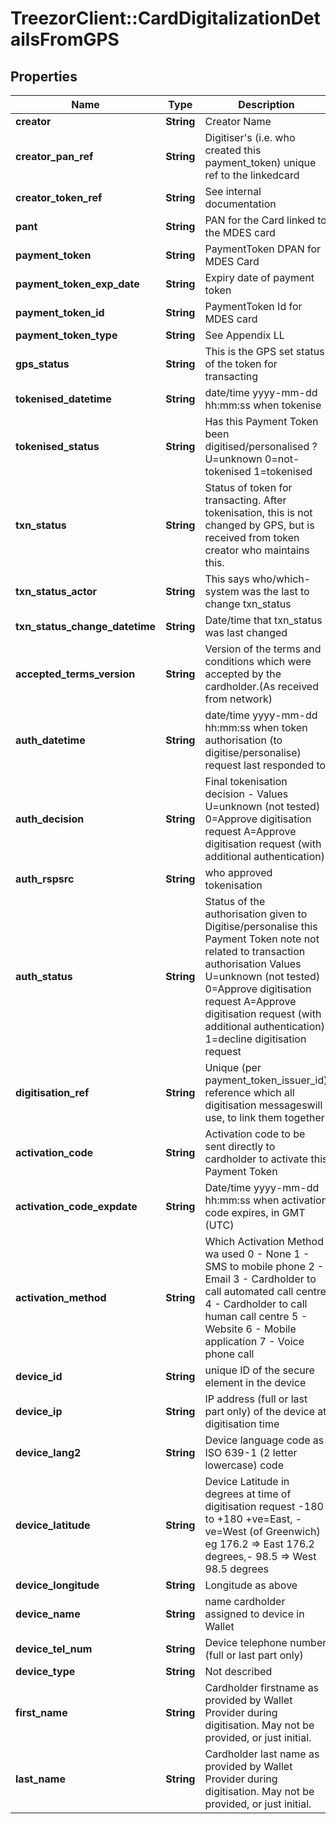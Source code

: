 # TreezorClient::CardDigitalizationDetailsFromGPS

## Properties
Name | Type | Description | Notes
------------ | ------------- | ------------- | -------------
**creator** | **String** | Creator Name | [optional] 
**creator_pan_ref** | **String** | Digitiser&#39;s (i.e. who created this payment_token) unique ref to the linkedcard | [optional] 
**creator_token_ref** | **String** | See internal documentation | [optional] 
**pant** | **String** | PAN for the Card linked to the MDES card | [optional] 
**payment_token** | **String** | PaymentToken DPAN for MDES Card | [optional] 
**payment_token_exp_date** | **String** | Expiry date of payment token | [optional] 
**payment_token_id** | **String** | PaymentToken Id for MDES card | [optional] 
**payment_token_type** | **String** | See Appendix LL | [optional] 
**gps_status** | **String** | This is the GPS set status of the token for transacting | [optional] 
**tokenised_datetime** | **String** | date/time yyyy-mm-dd hh:mm:ss when tokenise | [optional] 
**tokenised_status** | **String** | Has this Payment Token been digitised/personalised ? U&#x3D;unknown 0&#x3D;not-tokenised 1&#x3D;tokenised | [optional] 
**txn_status** | **String** | Status of token for transacting. After tokenisation, this is not changed by GPS, but is received from token creator who maintains this. | [optional] 
**txn_status_actor** | **String** | This says who/which-system was the last to change txn_status | [optional] 
**txn_status_change_datetime** | **String** | Date/time that txn_status was last changed | [optional] 
**accepted_terms_version** | **String** | Version of the terms and conditions which were accepted by the cardholder.(As received from network) | [optional] 
**auth_datetime** | **String** | date/time yyyy-mm-dd hh:mm:ss when token authorisation (to digitise/personalise) request last responded to | [optional] 
**auth_decision** | **String** | Final tokenisation decision - Values U&#x3D;unknown (not tested) 0&#x3D;Approve digitisation request A&#x3D;Approve digitisation request (with additional authentication) | [optional] 
**auth_rspsrc** | **String** | who approved tokenisation | [optional] 
**auth_status** | **String** | Status of the authorisation given to Digitise/personalise this Payment Token note not related to transaction authorisation Values U&#x3D;unknown (not tested) 0&#x3D;Approve digitisation request A&#x3D;Approve digitisation request (with additional authentication) 1&#x3D;decline digitisation request | [optional] 
**digitisation_ref** | **String** | Unique (per payment_token_issuer_id) reference which all digitisation messageswill use, to link them together | [optional] 
**activation_code** | **String** | Activation code to be sent directly to cardholder to activate this Payment Token | [optional] 
**activation_code_expdate** | **String** | Date/time yyyy-mm-dd hh:mm:ss when activation code expires, in GMT (UTC) | [optional] 
**activation_method** | **String** | Which Activation Method wa used 0 - None 1 - SMS to mobile phone 2 - Email 3 - Cardholder to call automated call centre 4 - Cardholder to call human call centre 5 - Website 6 - Mobile application 7 - Voice phone call | [optional] 
**device_id** | **String** | unique ID of the secure element in the device | [optional] 
**device_ip** | **String** | IP address (full or last part only) of the device at digitisation time | [optional] 
**device_lang2** | **String** | Device language code as ISO 639-1 (2 letter lowercase) code | [optional] 
**device_latitude** | **String** | Device Latitude in degrees at time of digitisation request -180 to +180 +ve&#x3D;East, -ve&#x3D;West (of Greenwich) eg  176.2 &#x3D;&gt; East 176.2 degrees,- 98.5 &#x3D;&gt; West 98.5 degrees | [optional] 
**device_longitude** | **String** | Longitude as above | [optional] 
**device_name** | **String** | name cardholder assigned to device in Wallet | [optional] 
**device_tel_num** | **String** | Device telephone number (full or last part only) | [optional] 
**device_type** | **String** | Not described | [optional] 
**first_name** | **String** | Cardholder firstname as provided by Wallet Provider during digitisation. May not be provided, or just initial. | [optional] 
**last_name** | **String** | Cardholder last name as provided by Wallet Provider during digitisation. May not be provided, or just initial. | [optional] 


